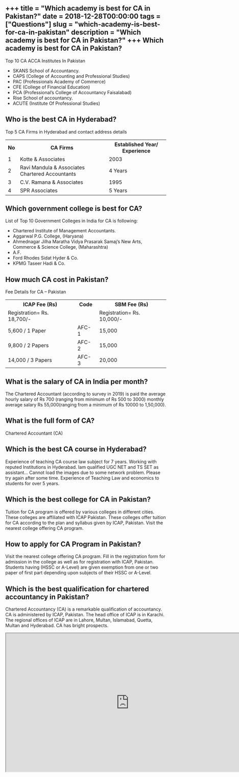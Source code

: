 +++
title = "Which academy is best for CA in Pakistan?"
date = 2018-12-28T00:00:00
tags = ["Questions"]
slug = "which-academy-is-best-for-ca-in-pakistan"
description = "Which academy is best for CA in Pakistan?"
+++
Which academy is best for CA in Pakistan?
-----------------------------------------

Top 10 CA ACCA Institutes In Pakistan

- SKANS School of Accountancy.
- CAPS (College of Accounting and Professional Studies)
- PAC (Professionals Academy of Commerce)
- CFE (College of Financial Education)
- PCA (Professional’s College of Accountancy Faisalabad)
- Rise School of accountancy.
- ACUTE (Institute Of Professional Studies)

Who is the best CA in Hyderabad?
--------------------------------

Top 5 CA Firms in Hyderabad and contact address details

<table><tr><th>No</th><th>CA Firms</th><th>Established Year/ Experience</th></tr><tr><td>1</td><td>Kotte &amp; Associates</td><td>2003</td></tr><tr><td>2</td><td>Ravi Mandula &amp; Associates Chartered Accountants</td><td>4 Years</td></tr><tr><td>3</td><td>C.V. Ramana &amp; Associates</td><td>1995</td></tr><tr><td>4</td><td>SPR Associates</td><td>5 Years</td></tr></table>

Which government college is best for CA?
----------------------------------------

List of Top 10 Government Colleges in India for CA is following:

- Chartered Institute of Management Accountants.
- Aggarwal P.G. College, (Haryana)
- Ahmednagar Jilha Maratha Vidya Prasarak Samaj’s New Arts, Commerce &amp; Science College, (Maharashtra)
- A.F.
- Ford Rhodes Sidat Hyder &amp; Co.
- KPMG Taseer Hadi &amp; Co.

How much CA cost in Pakistan?
-----------------------------

Fee Details for CA – Pakistan

<table><tr><th>ICAP Fee (Rs)</th><th>Code</th><th>SBM Fee (Rs)</th></tr><tr><td>Registration= Rs. 18,700/-</td><td></td><td>Registration= Rs. 10,000/-</td></tr><tr><td>5,600 / 1 Paper</td><td>AFC-1</td><td>15,000</td></tr><tr><td>9,800 / 2 Papers</td><td>AFC-2</td><td>15,000</td></tr><tr><td>14,000 / 3 Papers</td><td>AFC-3</td><td>20,000</td></tr></table>

What is the salary of CA in India per month?
--------------------------------------------

The Chartered Accountant (according to survey in 2019) is paid the average hourly salary of Rs 700 (ranging from minimum of Rs 500 to 3000) monthly average salary Rs 55,000(ranging from a minimum of Rs 10000 to 1,50,000).

What is the full form of CA?
----------------------------

Chartered Accountant (CA)

Which is the best CA course in Hyderabad?
-----------------------------------------

Experience of teaching CA course law subject for 7 years. Working with reputed Institutions in Hyderabad. Iam qualified UGC NET and TS SET as assistant… Cannot load the images due to some network problem. Please try again after some time. Experience of Teaching Law and economics to students for over 5 years.

Which is the best college for CA in Pakistan?
---------------------------------------------

Tuition for CA program is offered by various colleges in different cities. These colleges are affiliated with ICAP Pakistan. These colleges offer tuition for CA according to the plan and syllabus given by ICAP, Pakistan. Visit the nearest college offering CA program.

How to apply for CA Program in Pakistan?
----------------------------------------

Visit the nearest college offering CA program. Fill in the registration form for admission in the college as well as for registration with ICAP, Pakistan. Students having (HSSC or A-Level) are given exemption from one or two paper of first part depending upon subjects of their HSSC or A-Level.

Which is the best qualification for chartered accountancy in Pakistan?
----------------------------------------------------------------------

Chartered Accountancy (CA) is a remarkable qualification of accountancy. CA is administered by ICAP, Pakistan. The head office of ICAP is in Karachi. The regional offices of ICAP are in Lahore, Multan, Islamabad, Quetta, Multan and Hyderabad. CA has bright prospects.

<iframe allow="accelerometer; autoplay; clipboard-write; encrypted-media; gyroscope; picture-in-picture" allowfullscreen="" class="__youtube_prefs__  epyt-is-override  no-lazyload" data-no-lazy="1" data-origheight="433" data-origwidth="770" data-skipgform_ajax_framebjll="" height="433" id="_ytid_57700" loading="lazy" src="https://www.youtube.com/embed/2z-Al_r8GH4?enablejsapi=1&autoplay=0&cc_load_policy=0&cc_lang_pref=&iv_load_policy=1&loop=0&modestbranding=0&rel=1&fs=1&playsinline=0&autohide=2&theme=dark&color=red&controls=1&" title="YouTube player" width="770"></iframe>